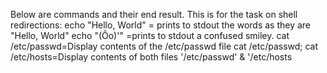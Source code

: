Below are commands and their end result. This is for the task on shell redirections:
echo "Hello, World" = prints to stdout the words as they are "Hello, World"
echo "(Ôo)'" =prints to stdout a confused smiley.
cat /etc/passwd=Display contents of the /etc/passwd file
cat /etc/passwd; cat /etc/hosts=Display contents of both files '/etc/passwd' & '/etc/hosts
